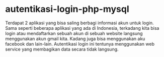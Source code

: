 # autentikasi-login-php-mysql
Terdapat 2 aplikasi yang bisa saling berbagi informasi akun untuk login.
Sama seperti beberapa aplikasi yang ada di Indonesia, terkadang kita bisa login atau mendaftarkan sebuah akun di sebuah website langsung menggunakan akun gmail kita.
Kadang juga bisa menggunakan aku facebook dan lain-lain.
Autentikasi login ini tentunya menggunakan web service yang membagikan data secara tidak langsung.
